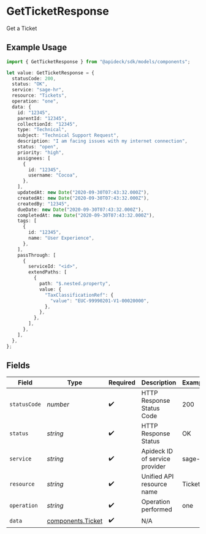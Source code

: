 # GetTicketResponse

Get a Ticket

## Example Usage

```typescript
import { GetTicketResponse } from "@apideck/sdk/models/components";

let value: GetTicketResponse = {
  statusCode: 200,
  status: "OK",
  service: "sage-hr",
  resource: "Tickets",
  operation: "one",
  data: {
    id: "12345",
    parentId: "12345",
    collectionId: "12345",
    type: "Technical",
    subject: "Technical Support Request",
    description: "I am facing issues with my internet connection",
    status: "open",
    priority: "high",
    assignees: [
      {
        id: "12345",
        username: "Cocoa",
      },
    ],
    updatedAt: new Date("2020-09-30T07:43:32.000Z"),
    createdAt: new Date("2020-09-30T07:43:32.000Z"),
    createdBy: "12345",
    dueDate: new Date("2020-09-30T07:43:32.000Z"),
    completedAt: new Date("2020-09-30T07:43:32.000Z"),
    tags: [
      {
        id: "12345",
        name: "User Experience",
      },
    ],
    passThrough: [
      {
        serviceId: "<id>",
        extendPaths: [
          {
            path: "$.nested.property",
            value: {
              "TaxClassificationRef": {
                "value": "EUC-99990201-V1-00020000",
              },
            },
          },
        ],
      },
    ],
  },
};
```

## Fields

| Field                                                  | Type                                                   | Required                                               | Description                                            | Example                                                |
| ------------------------------------------------------ | ------------------------------------------------------ | ------------------------------------------------------ | ------------------------------------------------------ | ------------------------------------------------------ |
| `statusCode`                                           | *number*                                               | :heavy_check_mark:                                     | HTTP Response Status Code                              | 200                                                    |
| `status`                                               | *string*                                               | :heavy_check_mark:                                     | HTTP Response Status                                   | OK                                                     |
| `service`                                              | *string*                                               | :heavy_check_mark:                                     | Apideck ID of service provider                         | sage-hr                                                |
| `resource`                                             | *string*                                               | :heavy_check_mark:                                     | Unified API resource name                              | Tickets                                                |
| `operation`                                            | *string*                                               | :heavy_check_mark:                                     | Operation performed                                    | one                                                    |
| `data`                                                 | [components.Ticket](../../models/components/ticket.md) | :heavy_check_mark:                                     | N/A                                                    |                                                        |